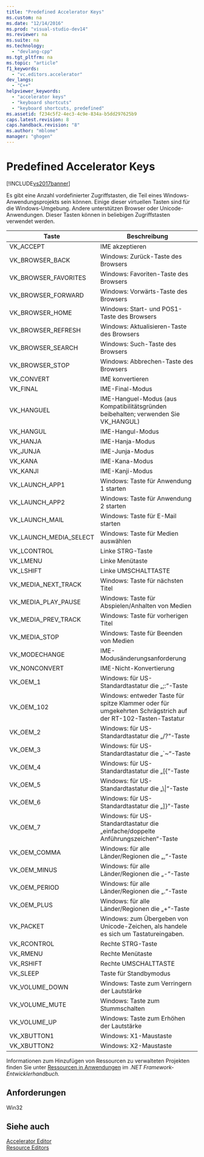 ```yaml
---
title: "Predefined Accelerator Keys"
ms.custom: na
ms.date: "12/14/2016"
ms.prod: "visual-studio-dev14"
ms.reviewer: na
ms.suite: na
ms.technology: 
  - "devlang-cpp"
ms.tgt_pltfrm: na
ms.topic: "article"
f1_keywords: 
  - "vc.editors.accelerator"
dev_langs: 
  - "C++"
helpviewer_keywords: 
  - "accelerator keys"
  - "keyboard shortcuts"
  - "keyboard shortcuts, predefined"
ms.assetid: f234c5f2-4ec3-4c9e-834a-b5dd297625b9
caps.latest.revision: 8
caps.handback.revision: "8"
ms.author: "mblome"
manager: "ghogen"
---
```

# Predefined Accelerator Keys
[!INCLUDE[vs2017banner](../assembler/inline/includes/vs2017banner.md)]

Es gibt eine Anzahl vordefinierter Zugriffstasten, die Teil eines Windows\-Anwendungsprojekts sein können.  Einige dieser virtuellen Tasten sind für die Windows\-Umgebung.  Andere unterstützen Browser oder Unicode\-Anwendungen.  Dieser Tasten können in beliebigen Zugriffstasten verwendet werden.  
  
|Taste|Beschreibung|  
|-----------|------------------|  
|VK\_ACCEPT|IME akzeptieren|  
|VK\_BROWSER\_BACK|Windows: Zurück\-Taste des Browsers|  
|VK\_BROWSER\_FAVORITES|Windows: Favoriten\-Taste des Browsers|  
|VK\_BROWSER\_FORWARD|Windows: Vorwärts\-Taste des Browsers|  
|VK\_BROWSER\_HOME|Windows: Start\- und POS1\-Taste des Browsers|  
|VK\_BROWSER\_REFRESH|Windows: Aktualisieren\-Taste des Browsers|  
|VK\_BROWSER\_SEARCH|Windows: Such\-Taste des Browsers|  
|VK\_BROWSER\_STOP|Windows: Abbrechen\-Taste des Browsers|  
|VK\_CONVERT|IME konvertieren|  
|VK\_FINAL|IME\-Final\-Modus|  
|VK\_HANGUEL|IME\-Hanguel\-Modus \(aus Kompatibilitätsgründen beibehalten; verwenden Sie VK\_HANGUL\)|  
|VK\_HANGUL|IME\-Hangul\-Modus|  
|VK\_HANJA|IME\-Hanja\-Modus|  
|VK\_JUNJA|IME\-Junja\-Modus|  
|VK\_KANA|IME\-Kana\-Modus|  
|VK\_KANJI|IME\-Kanji\-Modus|  
|VK\_LAUNCH\_APP1|Windows: Taste für Anwendung 1 starten|  
|VK\_LAUNCH\_APP2|Windows: Taste für Anwendung 2 starten|  
|VK\_LAUNCH\_MAIL|Windows: Taste für E\-Mail starten|  
|VK\_LAUNCH\_MEDIA\_SELECT|Windows: Taste für Medien auswählen|  
|VK\_LCONTROL|Linke STRG\-Taste|  
|VK\_LMENU|Linke Menütaste|  
|VK\_LSHIFT|Linke UMSCHALTTASTE|  
|VK\_MEDIA\_NEXT\_TRACK|Windows: Taste für nächsten Titel|  
|VK\_MEDIA\_PLAY\_PAUSE|Windows: Taste für Abspielen\/Anhalten von Medien|  
|VK\_MEDIA\_PREV\_TRACK|Windows: Taste für vorherigen Titel|  
|VK\_MEDIA\_STOP|Windows: Taste für Beenden von Medien|  
|VK\_MODECHANGE|IME\-Modusänderungsanforderung|  
|VK\_NONCONVERT|IME\-Nicht\-Konvertierung|  
|VK\_OEM\_1|Windows: für US\-Standardtastatur die „;:“\-Taste|  
|VK\_OEM\_102|Windows: entweder Taste für spitze Klammer oder für umgekehrten Schrägstrich auf der RT\-102\-Tasten\-Tastatur|  
|VK\_OEM\_2|Windows: für US\-Standardtastatur die „\/?“\-Taste|  
|VK\_OEM\_3|Windows: für US\-Standardtastatur die „\`~“\-Taste|  
|VK\_OEM\_4|Windows: für US\-Standardtastatur die „\[{“\-Taste|  
|VK\_OEM\_5|Windows: für US\-Standardtastatur die „\\&#124;“\-Taste|  
|VK\_OEM\_6|Windows: für US\-Standardtastatur die „\]}“\-Taste|  
|VK\_OEM\_7|Windows: für US\-Standardtastatur die „einfache\/doppelte Anführungszeichen“\-Taste|  
|VK\_OEM\_COMMA|Windows: für alle Länder\/Regionen die „,“\-Taste|  
|VK\_OEM\_MINUS|Windows: für alle Länder\/Regionen die „\-“\-Taste|  
|VK\_OEM\_PERIOD|Windows: für alle Länder\/Regionen die „.“\-Taste|  
|VK\_OEM\_PLUS|Windows: für alle Länder\/Regionen die „\+“\-Taste|  
|VK\_PACKET|Windows: zum Übergeben von Unicode\-Zeichen, als handele es sich um Tastatureingaben.|  
|VK\_RCONTROL|Rechte STRG\-Taste|  
|VK\_RMENU|Rechte Menütaste|  
|VK\_RSHIFT|Rechte UMSCHALTTASTE|  
|VK\_SLEEP|Taste für Standbymodus|  
|VK\_VOLUME\_DOWN|Windows: Taste zum Verringern der Lautstärke|  
|VK\_VOLUME\_MUTE|Windows: Taste zum Stummschalten|  
|VK\_VOLUME\_UP|Windows: Taste zum Erhöhen der Lautstärke|  
|VK\_XBUTTON1|Windows: X1\-Maustaste|  
|VK\_XBUTTON2|Windows: X2\-Maustaste|  
  
 Informationen zum Hinzufügen von Ressourcen zu verwalteten Projekten finden Sie unter [Ressourcen in Anwendungen](../Topic/Resources%20in%20Desktop%20Apps.md) im *.NET Framework\-Entwicklerhandbuch.*  
  
## Anforderungen  
 Win32  
  
## Siehe auch  
 [Accelerator Editor](../mfc/accelerator-editor.md)   
 [Resource Editors](../mfc/resource-editors.md)